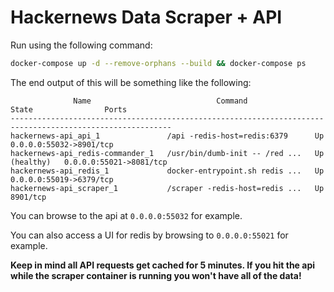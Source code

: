 # Hackernews Data Scraper + API

Run using the following command:

```bash
docker-compose up -d --remove-orphans --build && docker-compose ps
```

The end output of this will be something like the following:

```text
              Name                            Command                  State                Ports
----------------------------------------------------------------------------------------------------------
hackernews-api_api_1               /api -redis-host=redis:6379      Up             0.0.0.0:55032->8901/tcp
hackernews-api_redis-commander_1   /usr/bin/dumb-init -- /red ...   Up (healthy)   0.0.0.0:55021->8081/tcp
hackernews-api_redis_1             docker-entrypoint.sh redis ...   Up             0.0.0.0:55019->6379/tcp
hackernews-api_scraper_1           /scraper -redis-host=redis ...   Up             8901/tcp
```

You can browse to the api at `0.0.0.0:55032` for example.

You can also access a UI for redis by browsing to `0.0.0.0:55021` for example.

__Keep in mind all API requests get cached for 5 minutes. If you hit the api while the scraper container is running you won't have all of the data!__